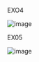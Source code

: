 EXO4

![image](https://github.com/Jochen-Camacho/fullstackopenhelsinki/assets/102202165/8dbed6f7-3088-4256-be88-b6653d39868c)

EX05

![image](https://github.com/Jochen-Camacho/fullstackopenhelsinki/assets/102202165/6beed9dd-518e-46fb-9811-f631c83cc082)

